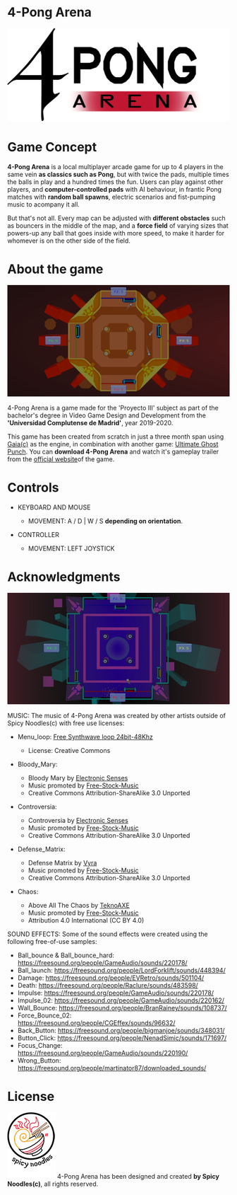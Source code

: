 # 4-Pong Arena
![4Pong Logo](Other/logo.png)

# Game Concept
**4-Pong Arena** is a local multiplayer arcade game for up to 4 players in the same vein **as classics such as Pong**, but with twice the pads, multiple times the balls in play and a hundred times the fun. Users can play against other players, and **computer-controlled pads** with AI behaviour, in frantic Pong matches with **random ball spawns**, electric scenarios and fist-pumping music to acompany it all.

But that's not all. Every map can be adjusted with **different obstacles** such as bouncers in the middle of the map, and a **force field** of varying sizes that powers-up any ball that goes inside with more speed, to make it harder for whomever is on the other side of the field.

# About the game

![4Pong screenshot1](Other/screenshot01.png)

4-Pong Arena is a game made for the 'Proyecto III' subject as part of the bachelor's degree in Video Game Design and Development from the **'Universidad Complutense de Madrid'**, year 2019-2020.

This game has been created from scratch in just a three month span using [Gaia(c)](https://spicy-noodles-studio.github.io/Gaia/) as the engine, in combination with another game: [Ultimate Ghost Punch](https://spicy-noodles-studio.github.io/Ultimate-Ghost-Punch/). You can **download 4-Pong Arena** and watch it's gameplay trailer from the [official website](https://spicy-noodles-studio.github.io/4-Pong-Arena/)of the game.


# Controls

- KEYBOARD AND MOUSE
	- MOVEMENT: A / D | W / S **depending on orientation**.

- CONTROLLER
	- MOVEMENT: LEFT JOYSTICK
	
# Acknowledgments

![4Pong screenshot2](Other/screenshot02.png)

MUSIC:
The music of 4-Pong Arena was created by other artists outside of Spicy Noodles(c) with free use licenses: 

- Menu_loop: [Free Synthwave loop 24bit-48Khz](https://www.youtube.com/watch?v=CqB0xx-MSdM)
	- License: Creative Commons 

	

- Bloody_Mary:
	- Bloody Mary by [Electronic Senses](https://soundcloud.com/electronicsenses)
	- Music promoted by [Free-Stock-Music](https://www.free-stock-music.com)
	- Creative Commons Attribution-ShareAlike 3.0 Unported

- Controversia: 
	- Controversia by [Electronic Senses](https://soundcloud.com/electronicsenses)
	- Music promoted by [Free-Stock-Music](https://www.free-stock-music.com)
	- Creative Commons Attribution-ShareAlike 3.0 Unported

- Defense_Matrix:
	- Defense Matrix by [Vyra](https://soundcloud.com/vyramusic)
	- Music promoted by [Free-Stock-Music](https://www.free-stock-music.com)
	- Creative Commons Attribution-ShareAlike 3.0 Unported

- Chaos:
	- Above All The Chaos by [TeknoAXE](http://teknoaxe.com)
	- Music promoted by [Free-Stock-Music](https://www.free-stock-music.com)
	- Attribution 4.0 International (CC BY 4.0)

SOUND EFFECTS:
Some of the sound effects were created using the following free-of-use samples:

- Ball_bounce & Ball_bounce_hard: https://freesound.org/people/GameAudio/sounds/220178/
- Ball_launch: https://freesound.org/people/LordForklift/sounds/448394/
- Damage: https://freesound.org/people/EVRetro/sounds/501104/
- Death: https://freesound.org/people/Raclure/sounds/483598/
- Impulse: https://freesound.org/people/GameAudio/sounds/220178/
- Impulse_02: https://freesound.org/people/GameAudio/sounds/220162/
- Wall_Bounce: https://freesound.org/people/BranRainey/sounds/108737/
- Force_Bounce_02: https://freesound.org/people/CGEffex/sounds/96632/
- Back_Button: https://freesound.org/people/bigmanjoe/sounds/348031/
- Button_Click: https://freesound.org/people/NenadSimic/sounds/171697/
- Focus_Change: https://freesound.org/people/GameAudio/sounds/220190/
- Wrong_Button: https://freesound.org/people/martinator87/downloaded_sounds/

# License
![4Pong Logo](Other/spicyNoodlesLogoWithText.png)
4-Pong Arena has been designed and created **by Spicy Noodles(c)**, all rights reserved.